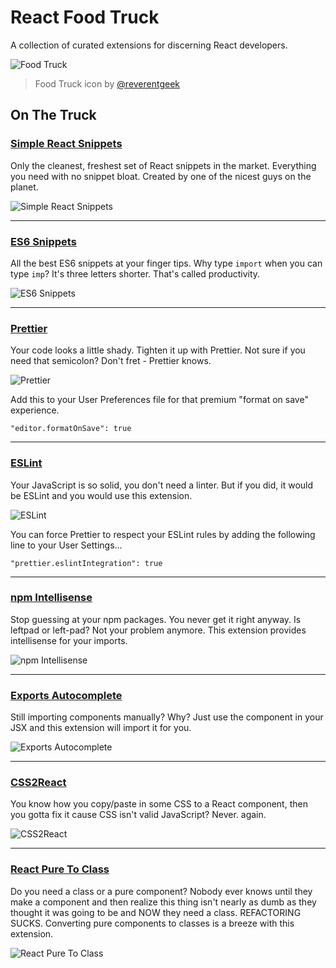 # React Food Truck

A collection of curated extensions for discerning React developers.

![Food Truck](https://github.com/burkeholland/react-food-truck/raw/master/images/react-food-truck.png)

> Food Truck icon by [@reverentgeek](https://twitter.com/reverentgeek)

## On The Truck

### [Simple React Snippets](https://marketplace.visualstudio.com/items?itemName=burkeholland.simple-react-snippets)

Only the cleanest, freshest set of React snippets in the market. Everything you
need with no snippet bloat. Created by one of the nicest guys on the planet.

![Simple React Snippets](https://github.com/burkeholland/simple-react-snippets/raw/master/images/snippets-in-action.gif)

<hr>

### [ES6 Snippets](https://marketplace.visualstudio.com/items?itemName=xabikos.JavaScriptSnippets)

All the best ES6 snippets at your finger tips. Why type `import` when you can
type `imp`? It's three letters shorter. That's called productivity.

![ES6 Snippets](https://i.imgur.com/u2SmUez.gif)

<hr>

### [Prettier](https://marketplace.visualstudio.com/items?itemName=esbenp.prettier-vscode)

Your code looks a little shady. Tighten it up with Prettier. Not sure if you
need that semicolon? Don't fret - Prettier knows.

![Prettier](https://i.imgur.com/LVvRCn3.gif)

Add this to your User Preferences file for that premium "format on save"
experience.

```
"editor.formatOnSave": true
```

<hr>

### [ESLint](https://marketplace.visualstudio.com/items?itemName=dbaeumer.vscode-eslint)

Your JavaScript is so solid, you don't need a linter. But if you did, it would
be ESLint and you would use this extension.

![ESLint](https://i.imgur.com/cZiENUM.gif)

You can force Prettier to respect your ESLint rules by adding the following line
to your User Settings...

```
"prettier.eslintIntegration": true
```

<hr>

### [npm Intellisense](https://marketplace.visualstudio.com/items?itemName=christian-kohler.npm-intellisense)

Stop guessing at your npm packages. You never get it right anyway. Is leftpad or
left-pad? Not your problem anymore. This extension provides intellisense for
your imports.

![npm Intellisense](https://i.imgur.com/DUZ2EOv.gif)

<hr>

### [Exports Autocomplete](https://marketplace.visualstudio.com/items?itemName=capaj.vscode-exports-autocomplete)

Still importing components manually? Why? Just use the component in your JSX and
this extension will import it for you.

![Exports Autocomplete](https://i.imgur.com/TM6l3o6.gif)

<hr>

### [CSS2React](https://marketplace.visualstudio.com/items?itemName=gottfired.css2react)

You know how you copy/paste in some CSS to a React component, then you gotta fix
it cause CSS isn't valid JavaScript? Never. again.

![CSS2React](https://i.imgur.com/x0qoL0U.gif)

<hr>

### [React Pure To Class](https://marketplace.visualstudio.com/items?itemName=angryobject.react-pure-to-class-vscode)

Do you need a class or a pure component? Nobody ever knows until they make a
component and then realize this thing isn't nearly as dumb as they thought it
was going to be and NOW they need a class. REFACTORING SUCKS. Converting pure
components to classes is a breeze with this extension.

![React Pure To Class](https://i.imgur.com/9CFgotn.gif)
